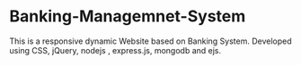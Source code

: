 # Banking-Managemnet-System
This is a responsive dynamic Website based on Banking System. 
Developed using CSS, jQuery, nodejs , express.js, mongodb and ejs.

